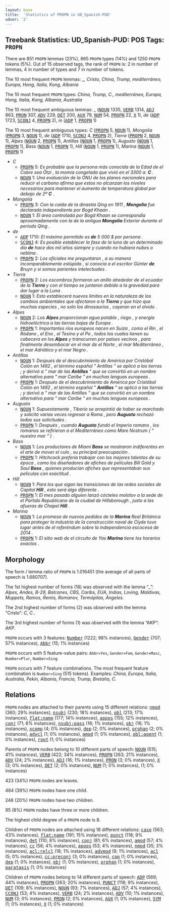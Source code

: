 ```yaml
---
layout: base
title:  'Statistics of PROPN in UD_Spanish-PUD'
udver: '2'
---
```


## Treebank Statistics: UD_Spanish-PUD: POS Tags: `PROPN`

There are 851 `PROPN` lemmas (23%), 865 `PROPN` types (14%) and 1250 `PROPN` tokens (5%).
Out of 15 observed tags, the rank of `PROPN` is: 2 in number of lemmas, 4 in number of types and 7 in number of tokens.

The 10 most frequent `PROPN` lemmas: <em>_, Cristo, China, Trump, mediterráneo, Europa, Hong, Italia, Kong, Albania</em>

The 10 most frequent `PROPN` types:  <em>China, Trump, C., mediterráneo, Europa, Hong, Italia, Kong, Albania, Australia</em>

The 10 most frequent ambiguous lemmas: <em>_</em> (<tt><a href="es_pud-pos-NOUN.html">NOUN</a></tt> 1335, <tt><a href="es_pud-pos-VERB.html">VERB</a></tt> 1314, <tt><a href="es_pud-pos-ADJ.html">ADJ</a></tt> 863, <tt><a href="es_pud-pos-PRON.html">PRON</a></tt> 307, <tt><a href="es_pud-pos-ADV.html">ADV</a></tt> 229, <tt><a href="es_pud-pos-DET.html">DET</a></tt> 200, <tt><a href="es_pud-pos-AUX.html">AUX</a></tt> 79, <tt><a href="es_pud-pos-NUM.html">NUM</a></tt> 54, <tt><a href="es_pud-pos-PROPN.html">PROPN</a></tt> 22, <tt><a href="es_pud-pos-X.html">X</a></tt> 1), <em>de</em> (<tt><a href="es_pud-pos-ADP.html">ADP</a></tt> 1723, <tt><a href="es_pud-pos-SCONJ.html">SCONJ</a></tt> 4, <tt><a href="es_pud-pos-PROPN.html">PROPN</a></tt> 2), <em>in</em> (<tt><a href="es_pud-pos-ADP.html">ADP</a></tt> 1, <tt><a href="es_pud-pos-PROPN.html">PROPN</a></tt> 1)

The 10 most frequent ambiguous types:  <em>C</em> (<tt><a href="es_pud-pos-PROPN.html">PROPN</a></tt> 5, <tt><a href="es_pud-pos-NOUN.html">NOUN</a></tt> 1), <em>Mongolia</em> (<tt><a href="es_pud-pos-PROPN.html">PROPN</a></tt> 3, <tt><a href="es_pud-pos-NOUN.html">NOUN</a></tt> 1), <em>de</em> (<tt><a href="es_pud-pos-ADP.html">ADP</a></tt> 1710, <tt><a href="es_pud-pos-SCONJ.html">SCONJ</a></tt> 4, <tt><a href="es_pud-pos-PROPN.html">PROPN</a></tt> 2), <em>Tierra</em> (<tt><a href="es_pud-pos-PROPN.html">PROPN</a></tt> 2, <tt><a href="es_pud-pos-NOUN.html">NOUN</a></tt> 1), <em>Alpes</em> (<tt><a href="es_pud-pos-NOUN.html">NOUN</a></tt> 2, <tt><a href="es_pud-pos-PROPN.html">PROPN</a></tt> 1), <em>Antillas</em> (<tt><a href="es_pud-pos-NOUN.html">NOUN</a></tt> 1, <tt><a href="es_pud-pos-PROPN.html">PROPN</a></tt> 1), <em>Augusto</em> (<tt><a href="es_pud-pos-NOUN.html">NOUN</a></tt> 1, <tt><a href="es_pud-pos-PROPN.html">PROPN</a></tt> 1), <em>Bass</em> (<tt><a href="es_pud-pos-NOUN.html">NOUN</a></tt> 1, <tt><a href="es_pud-pos-PROPN.html">PROPN</a></tt> 1), <em>Hill</em> (<tt><a href="es_pud-pos-NOUN.html">NOUN</a></tt> 1, <tt><a href="es_pud-pos-PROPN.html">PROPN</a></tt> 1), <em>Marina</em> (<tt><a href="es_pud-pos-NOUN.html">NOUN</a></tt> 1, <tt><a href="es_pud-pos-PROPN.html">PROPN</a></tt> 1)


* <em>C</em>
  * <tt><a href="es_pud-pos-PROPN.html">PROPN</a></tt> 5: <em>Es probable que la persona más conocida de la Edad de el Cobre sea Ötzi , la momia congelada que vivió en el 3300 a. <b>C</b> .</em>
  * <tt><a href="es_pud-pos-NOUN.html">NOUN</a></tt> 1: <em>Una evaluación de la ONU de los planes nacionales para reducir el carbono afirma que estos no alcanzan los niveles necesarios para mantener el aumento de temperatura global por debajo de 2º <b>C</b> .</em>
* <em>Mongolia</em>
  * <tt><a href="es_pud-pos-PROPN.html">PROPN</a></tt> 3: <em>Con la caída de la dinastía Qing en 1911 , <b>Mongolia</b> fue declarada independiente por Bogd Khaan .</em>
  * <tt><a href="es_pud-pos-NOUN.html">NOUN</a></tt> 1: <em>El área controlada por Bogd Khaan se correspondía aproximadamente con la de la antigua <b>Mongolia</b> Exterior durante el período Qing .</em>
* <em>de</em>
  * <tt><a href="es_pud-pos-ADP.html">ADP</a></tt> 1710: <em>El máximo permitido es <b>de</b> 5 000 $ por persona .</em>
  * <tt><a href="es_pud-pos-SCONJ.html">SCONJ</a></tt> 4: <em>Es posible establecer la fase de la luna de un determinado día <b>de</b> hace dos mil años siempre y cuando no hubiera nubes o neblina .</em>
  * <tt><a href="es_pud-pos-PROPN.html">PROPN</a></tt> 2: <em>Los oficiales me preguntaron , a su manera incomparablemente estúpida , si conocía a el escritor Günter <b>de</b> Bruyn y si somos parientes intelectuales .</em>
* <em>Tierra</em>
  * <tt><a href="es_pud-pos-PROPN.html">PROPN</a></tt> 2: <em>Los escombros formaron un anillo alrededor de el ecuador de la <b>Tierra</b> y con el tiempo se juntaron debido a la gravedad para dar lugar a la Luna .</em>
  * <tt><a href="es_pud-pos-NOUN.html">NOUN</a></tt> 1: <em>Esto establecerá nuevos límites en la naturaleza de los cambios ambientales que afectaron a la <b>Tierra</b> y que hizo que muchas especies , no solo los dinosaurios , cayeran en el olvido .</em>
* <em>Alpes</em>
  * <tt><a href="es_pud-pos-NOUN.html">NOUN</a></tt> 2: <em>Los <b>Alpes</b> proporcionan agua potable , riego , y energía hidroeléctrica a las tierras bajas de Europa .</em>
  * <tt><a href="es_pud-pos-PROPN.html">PROPN</a></tt> 1: <em>Importantes ríos europeos nacen en Suiza , como el Rin , el Ródano , el Eno , el Tesino y el Po , todos los cuales tienen su cabecera en los <b>Alpes</b> y transcurren por países vecinos , para finalmente desembocar en el mar de el Norte , el mar Mediterráneo , el mar Adriático y el mar Negro .</em>
* <em>Antillas</em>
  * <tt><a href="es_pud-pos-NOUN.html">NOUN</a></tt> 1: <em>Después de el descubrimiento de América por Cristóbal Colón en 1492 , el término español " Antillas " se aplicó a las tierras ; y derivó a " mar de las <b>Antillas</b> " que se convirtió en un nombre alternativo para " mar Caribe " en muchas lenguas europeas .</em>
  * <tt><a href="es_pud-pos-PROPN.html">PROPN</a></tt> 1: <em>Después de el descubrimiento de América por Cristóbal Colón en 1492 , el término español " <b>Antillas</b> " se aplicó a las tierras ; y derivó a " mar de las Antillas " que se convirtió en un nombre alternativo para " mar Caribe " en muchas lenguas europeas .</em>
* <em>Augusto</em>
  * <tt><a href="es_pud-pos-NOUN.html">NOUN</a></tt> 1: <em>Supuestamente , Tiberio se arrepintió de haber se marchado y solicitó varias veces regresar a Roma , pero <b>Augusto</b> rechazó todas sus solicitudes .</em>
  * <tt><a href="es_pud-pos-PROPN.html">PROPN</a></tt> 1: <em>Después , cuando <b>Augusto</b> fundó el Imperio romano , los romanos se refirieron a el Mediterráneo como Mare Nostrum ( " nuestro mar " ) .</em>
* <em>Bass</em>
  * <tt><a href="es_pud-pos-NOUN.html">NOUN</a></tt> 1: <em>Los productores de Miami <b>Bass</b> se mostraron indiferentes en el arte de mover el culo , su principal preocupación .</em>
  * <tt><a href="es_pud-pos-PROPN.html">PROPN</a></tt> 1: <em>Hitchcock prefería trabajar con los mejores talentos de su época , como los diseñadores de afiches de películas Bill Gold y Saul <b>Bass</b> , quienes producían afiches que representaban sus películas con exactitud .</em>
* <em>Hill</em>
  * <tt><a href="es_pud-pos-NOUN.html">NOUN</a></tt> 1: <em>Para los que sigan las transiciones de las redes sociales de Capitol <b>Hill</b> , esto será algo diferente .</em>
  * <tt><a href="es_pud-pos-PROPN.html">PROPN</a></tt> 1: <em>El mes pasado alguien lanzó cócteles molotov a la sede de el Partido Republicano de la ciudad de Hillsborough , justo a las afueras de Chapel <b>Hill</b> .</em>
* <em>Marina</em>
  * <tt><a href="es_pud-pos-NOUN.html">NOUN</a></tt> 1: <em>La promesa de nuevos pedidos de la <b>Marina</b> Real Británica para proteger la industria de la construcción naval de Clyde tuvo lugar antes de el referéndum sobre la independencia escocesa de 2014 .</em>
  * <tt><a href="es_pud-pos-PROPN.html">PROPN</a></tt> 1: <em>El sitio web de el circuito de Yas <b>Marina</b> tiene los horarios exactos .</em>

## Morphology

The form / lemma ratio of `PROPN` is 1.016451 (the average of all parts of speech is 1.680707).

The 1st highest number of forms (16) was observed with the lemma “_”: <em>Alpes, Andes, B-29, Balcanes, CBS, Caribs, EUA, Indias, Loving, Maldivas, Muppets, Ramos, Remis, Romanov, Termópilas, Ángeles</em>.

The 2nd highest number of forms (2) was observed with the lemma “Cristo”: <em>C, C.</em>.

The 3rd highest number of forms (1) was observed with the lemma “AKP”: <em>AKP</em>.

`PROPN` occurs with 3 features: <tt><a href="es_pud-feat-Number.html">Number</a></tt> (1222; 98% instances), <tt><a href="es_pud-feat-Gender.html">Gender</a></tt> (707; 57% instances), <tt><a href="es_pud-feat-Abbr.html">Abbr</a></tt> (15; 1% instances)

`PROPN` occurs with 5 feature-value pairs: `Abbr=Yes`, `Gender=Fem`, `Gender=Masc`, `Number=Plur`, `Number=Sing`

`PROPN` occurs with 7 feature combinations.
The most frequent feature combination is `Number=Sing` (515 tokens).
Examples: <em>China, Europa, Italia, Australia, Pekín, Albania, Francia, Trump, Bretaña, C.</em>


## Relations

`PROPN` nodes are attached to their parents using 15 different relations: <tt><a href="es_pud-dep-nmod.html">nmod</a></tt> (360; 29% instances), <tt><a href="es_pud-dep-nsubj.html">nsubj</a></tt> (230; 18% instances), <tt><a href="es_pud-dep-obl.html">obl</a></tt> (213; 17% instances), <tt><a href="es_pud-dep-flat-name.html">flat:name</a></tt> (177; 14% instances), <tt><a href="es_pud-dep-appos.html">appos</a></tt> (155; 12% instances), <tt><a href="es_pud-dep-conj.html">conj</a></tt> (71; 6% instances), <tt><a href="es_pud-dep-nsubj-pass.html">nsubj:pass</a></tt> (16; 1% instances), <tt><a href="es_pud-dep-obj.html">obj</a></tt> (16; 1% instances), <tt><a href="es_pud-dep-xcomp.html">xcomp</a></tt> (4; 0% instances), <tt><a href="es_pud-dep-dep.html">dep</a></tt> (2; 0% instances), <tt><a href="es_pud-dep-orphan.html">orphan</a></tt> (2; 0% instances), <tt><a href="es_pud-dep-advcl.html">advcl</a></tt> (1; 0% instances), <tt><a href="es_pud-dep-amod.html">amod</a></tt> (1; 0% instances), <tt><a href="es_pud-dep-obl-agent.html">obl:agent</a></tt> (1; 0% instances), <tt><a href="es_pud-dep-root.html">root</a></tt> (1; 0% instances)

Parents of `PROPN` nodes belong to 10 different parts of speech: <tt><a href="es_pud-pos-NOUN.html">NOUN</a></tt> (515; 41% instances), <tt><a href="es_pud-pos-VERB.html">VERB</a></tt> (422; 34% instances), <tt><a href="es_pud-pos-PROPN.html">PROPN</a></tt> (263; 21% instances), <tt><a href="es_pud-pos-ADV.html">ADV</a></tt> (24; 2% instances), <tt><a href="es_pud-pos-ADJ.html">ADJ</a></tt> (16; 1% instances), <tt><a href="es_pud-pos-PRON.html">PRON</a></tt> (3; 0% instances), <tt><a href="es_pud-pos-X.html">X</a></tt> (3; 0% instances), <tt><a href="es_pud-pos-DET.html">DET</a></tt> (2; 0% instances), <tt><a href="es_pud-pos-NUM.html">NUM</a></tt> (1; 0% instances),  (1; 0% instances)

423 (34%) `PROPN` nodes are leaves.

484 (39%) `PROPN` nodes have one child.

248 (20%) `PROPN` nodes have two children.

95 (8%) `PROPN` nodes have three or more children.

The highest child degree of a `PROPN` node is 8.

Children of `PROPN` nodes are attached using 18 different relations: <tt><a href="es_pud-dep-case.html">case</a></tt> (563; 43% instances), <tt><a href="es_pud-dep-flat-name.html">flat:name</a></tt> (191; 15% instances), <tt><a href="es_pud-dep-punct.html">punct</a></tt> (118; 9% instances), <tt><a href="es_pud-dep-det.html">det</a></tt> (110; 8% instances), <tt><a href="es_pud-dep-conj.html">conj</a></tt> (81; 6% instances), <tt><a href="es_pud-dep-amod.html">amod</a></tt> (57; 4% instances), <tt><a href="es_pud-dep-cc.html">cc</a></tt> (56; 4% instances), <tt><a href="es_pud-dep-appos.html">appos</a></tt> (53; 4% instances), <tt><a href="es_pud-dep-nmod.html">nmod</a></tt> (35; 3% instances), <tt><a href="es_pud-dep-acl-relcl.html">acl:relcl</a></tt> (18; 1% instances), <tt><a href="es_pud-dep-advmod.html">advmod</a></tt> (9; 1% instances), <tt><a href="es_pud-dep-acl.html">acl</a></tt> (5; 0% instances), <tt><a href="es_pud-dep-cc-preconj.html">cc:preconj</a></tt> (3; 0% instances), <tt><a href="es_pud-dep-cop.html">cop</a></tt> (1; 0% instances), <tt><a href="es_pud-dep-dep.html">dep</a></tt> (1; 0% instances), <tt><a href="es_pud-dep-obj.html">obj</a></tt> (1; 0% instances), <tt><a href="es_pud-dep-orphan.html">orphan</a></tt> (1; 0% instances), <tt><a href="es_pud-dep-parataxis.html">parataxis</a></tt> (1; 0% instances)

Children of `PROPN` nodes belong to 14 different parts of speech: <tt><a href="es_pud-pos-ADP.html">ADP</a></tt> (569; 44% instances), <tt><a href="es_pud-pos-PROPN.html">PROPN</a></tt> (263; 20% instances), <tt><a href="es_pud-pos-PUNCT.html">PUNCT</a></tt> (118; 9% instances), <tt><a href="es_pud-pos-DET.html">DET</a></tt> (109; 8% instances), <tt><a href="es_pud-pos-NOUN.html">NOUN</a></tt> (93; 7% instances), <tt><a href="es_pud-pos-ADJ.html">ADJ</a></tt> (57; 4% instances), <tt><a href="es_pud-pos-CCONJ.html">CCONJ</a></tt> (53; 4% instances), <tt><a href="es_pud-pos-VERB.html">VERB</a></tt> (24; 2% instances), <tt><a href="es_pud-pos-ADV.html">ADV</a></tt> (10; 1% instances), <tt><a href="es_pud-pos-NUM.html">NUM</a></tt> (3; 0% instances), <tt><a href="es_pud-pos-PRON.html">PRON</a></tt> (2; 0% instances), <tt><a href="es_pud-pos-AUX.html">AUX</a></tt> (1; 0% instances), <tt><a href="es_pud-pos-SYM.html">SYM</a></tt> (1; 0% instances), <tt><a href="es_pud-pos-X.html">X</a></tt> (1; 0% instances)

